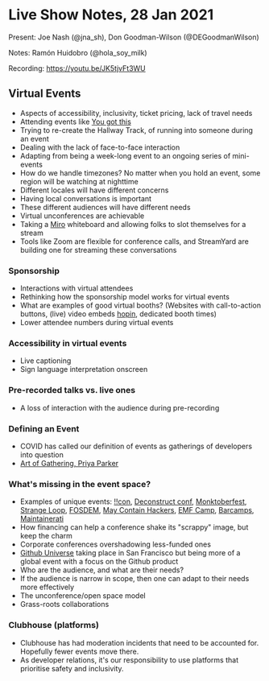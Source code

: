 # Live Show Notes, 28 Jan 2021

Present: Joe Nash (@jna_sh), Don Goodman-Wilson (@DEGoodmanWilson)

Notes: Ramón Huidobro (@hola_soy_milk)

Recording: https://youtu.be/JK5tjvFt3WU

## Virtual Events

- Aspects of accessibility, inclusivity, ticket pricing, lack of travel needs
- Attending events like [You got this](https://couch.yougotthis.io/)
- Trying to re-create the Hallway Track, of running into someone during an event
- Dealing with the lack of face-to-face interaction
- Adapting from being a week-long event to an ongoing series of mini-events
- How do we handle timezones? No matter when you hold an event, some region will be watching at nighttime
- Different locales will have different concerns
- Having local conversations is important
- These different audiences will have different needs
- Virtual unconferences are achievable
- Taking a [Miro](https://miro.com/) whiteboard and allowing folks to slot themselves for a stream
- Tools like Zoom are flexible for conference calls, and StreamYard are building one for streaming these conversations

### Sponsorship

- Interactions with virtual attendees
- Rethinking how the sponsorship model works for virtual events
- What are examples of good virtual booths? (Websites with call-to-action buttons, (live) video embeds [hopin](http://hopin.com/), dedicated booth times)
- Lower attendee numbers during virtual events

### Accessibility in virtual events

- Live captioning
- Sign language interpretation onscreen

### Pre-recorded talks vs. live ones

- A loss of interaction with the audience during pre-recording

### Defining an Event

- COVID has called our definition of events as gatherings of developers into question
- [Art of Gathering, Priya Parker](https://www.priyaparker.com/thebook)

### What's missing in the event space?

- Examples of unique events: [!!con](http://bangbangcon.com/), [Deconstruct conf](https://www.deconstructconf.com/), [Monktoberfest](https://monktoberfest.com/), [Strange Loop](https://www.thestrangeloop.com/), [FOSDEM](https://fosdem.org/), [May Contain Hackers](https://mch2021.org/), [EMF Camp](https://www.emfcamp.org/), [Barcamps](https://en.wikipedia.org/wiki/BarCamp), [Maintainerati](https://maintainerati.org/)
- How financing can help a conference shake its "scrappy" image, but keep the charm
- Corporate conferences overshadowing less-funded ones
- [Github Universe](https://githubuniverse.com/) taking place in San Francisco but being more of a global event with a focus on the Github product
- Who are the audience, and what are their needs?
- If the audience is narrow in scope, then one can adapt to their needs more effectively
- The unconference/open space model
- Grass-roots collaborations

### Clubhouse (platforms)

- Clubhouse has had moderation incidents that need to be accounted for. Hopefully fewer events move there. 
- As developer relations, it's our responsibility to use platforms that prioritise safety and inclusivity.
